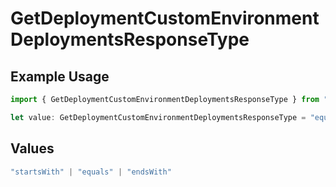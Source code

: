 # GetDeploymentCustomEnvironmentDeploymentsResponseType

## Example Usage

```typescript
import { GetDeploymentCustomEnvironmentDeploymentsResponseType } from "@vercel/sdk/models/operations/getdeployment.js";

let value: GetDeploymentCustomEnvironmentDeploymentsResponseType = "equals";
```

## Values

```typescript
"startsWith" | "equals" | "endsWith"
```